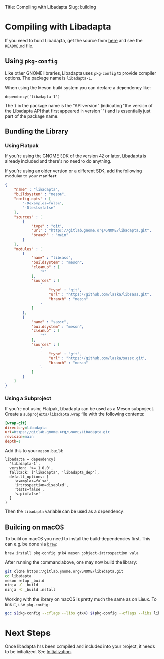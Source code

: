 Title: Compiling with Libadapta
Slug: building

# Compiling with Libadapta

If you need to build Libadapta, get the source from
[here](https://gitlab.gnome.org/GNOME/libadapta/) and see the `README.md` file.

## Using `pkg-config`

Like other GNOME libraries, Libadapta uses `pkg-config` to provide compiler
options. The package name is `libadapta-1`.

When using the Meson build system you can declare a dependency like:

```meson
dependency('libadapta-1')
```

The `1` in the package name is the "API version" (indicating "the version of the
Libadapta API that first appeared in version 1") and is essentially just part
of the package name.

## Bundling the Library

### Using Flatpak

If you're using the GNOME SDK of the version 42 or later, Libadapta is already
included and there's no need to do anything.

If you're using an older version or a different SDK, add the following modules
to your manifest:

```json
{
    "name" : "libadapta",
    "buildsystem" : "meson",
    "config-opts" : [
        "-Dexamples=false",
        "-Dtests=false"
    ],
    "sources" : [
        {
            "type" : "git",
            "url" : "https://gitlab.gnome.org/GNOME/libadapta.git",
            "branch" : "main"
        }
    ],
    "modules" : [
        {
            "name" : "libsass",
            "buildsystem" : "meson",
            "cleanup" : [
                "*"
            ],
            "sources" : [
                {
                    "type" : "git",
                    "url" : "https://github.com/lazka/libsass.git",
                    "branch" : "meson"
                }
            ]
        },
        {
            "name" : "sassc",
            "buildsystem" : "meson",
            "cleanup" : [
                "*"
            ],
            "sources" : [
                {
                    "type" : "git",
                    "url" : "https://github.com/lazka/sassc.git",
                    "branch" : "meson"
                }
            ]
        }
    ]
}
```

### Using a Subproject

If you're not using Flatpak, Libadapta can be used as a Meson subproject.
Create a `subprojects/libadapta.wrap` file with the following contents:

```ini
[wrap-git]
directory=libadapta
url=https://gitlab.gnome.org/GNOME/libadapta.git
revision=main
depth=1
```

Add this to your `meson.build`:

```meson
libadapta = dependency(
  'libadapta-1',
  version: '>= 1.0.0',
  fallback: ['libadapta', 'libadapta_dep'],
  default_options: [
    'examples=false',
    'introspection=disabled',
    'tests=false',
    'vapi=false',
  ]
)
```

Then the `libadapta` variable can be used as a dependency.

## Building on macOS

To build on macOS you need to install the build-dependencies first. This can
e.g. be done via [`brew`](https://brew.sh):

```bash
brew install pkg-config gtk4 meson gobject-introspection vala
```

After running the command above, one may now build the library:

```bash
git clone https://gitlab.gnome.org/GNOME/libadapta.git
cd libadapta
meson setup _build
ninja -C _build
ninja -C _build install
```

Working with the library on macOS is pretty much the same as on Linux. To link
it, use `pkg-config`:

```bash
gcc $(pkg-config --cflags --libs gtk4) $(pkg-config --cflags --libs libadapta-1) main.c -o main
```

# Next Steps

Once libadapta has been compiled and included into your project, it needs to be
initialized. See [Initialization](initialization.html).
